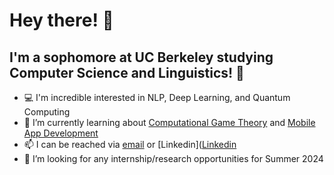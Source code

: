 <!--
**SiddharthG22/SiddharthG22** is a ✨ _special_ ✨ repository because its `README.md` (this file) appears on your GitHub profile.

Here are some ideas to get you started:

- 🔭 I’m currently working on ...
- 🌱 I’m currently learning ...
- 👯 I’m looking to collaborate on ...
- 🤔 I’m looking for help with ...
- 💬 Ask me about ...
- 📫 How to reach me: ...
- 😄 Pronouns: ...
- ⚡ Fun fact: ...
-->

# Hey there! 👋
## I'm a sophomore at UC Berkeley studying Computer Science and Linguistics! 🐻

- 💻 I'm incredible interested in NLP, Deep Learning, and Quantum Computing
- 🌱 I’m currently learning about [Computational Game Theory](http://gamescrafters.berkeley.edu/) and [Mobile App Development](https://mdb.dev/training-program/)
- 📫 I can be reached via [email](mailto:siddharthg26@berkeley.edu) or [Linkedin]([Linkedin](https://www.linkedin.com/in/siddharthg26/)
- 🤔 I’m looking for any internship/research opportunities for Summer 2024
